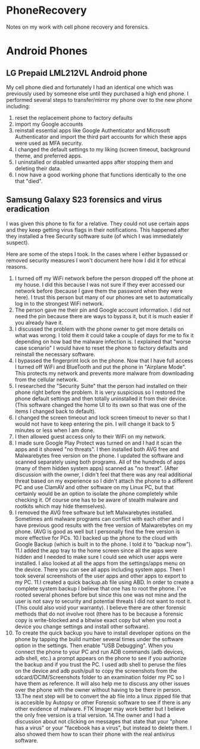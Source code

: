 # PhoneRecovery
Notes on my work with cell phone recovery and forensics.

# Android Phones

## LG Prepaid LML212VL Android phone
My cell phone died and fortunately I had an identical one which was previously
used by someone else until they purchased a high end phone.  I performed several
steps to transfer/mirror my phone over to the new phone including:
  1. reset the replacement phone to factory defaults
  2. import my Google accounts
  3. reinstall essential apps like Google Authenticator and Microsoft Authenticator and import the third part
     accounts for which these apps were used as MFA security.
  4. I changed the default settings to my liking (screen timeout, background theme, and preferred apps.
  5. I uninstalled or disabled unwanted apps after stopping them and deleting their data.
  6. I now have a good working phone that functions identically to the one that "died".

## Samsung Galaxy S23 forensics and virus eradication
I was given this phone to fix for a relative.  They could not use certain apps and they keep getting virus flags
in their notifications. This happened after they installed a free Security software suite (of which I was immediately
suspect).

Here are some of the steps I took. In the cases where I either bypassed or removed security measures I won't document here 
how I did it for ethical reasons.
  1. I turned off my WiFi network before the person dropped off the phone at my house.  I did this because I was not sure if they
     ever accessed our network before (because I gave them the password when they were here).  I trust this person but many of our
     phones are set to automatically log in to the strongest WiFi network.
  2. The person gave me their pin and Google account information.  I did not need the pin because there are ways to bypass it,
     but it is much easier if you already have it.
  3. I discussed the problem with the phone owner to get more details on what was wrong.  I told them it could take a couple of
     days for me to fix it depending on how bad the malware infection is.  I explained that "worse case scenario" I would have to
     reset the phone to factory defaults and reinstall the necessary software.
  4. I bypassed the fingerprint lock on the phone.  Now that I have full access I turned off WiFi and BlueTooth and put the
     phone in "Airplane Mode".  This protects my network and prevents more malware from downloading from the cellular network.
  5. I researched the "Security Suite" that the person had installed on their phone right before the problem.  It is very
     suspicious so I restored the phone default settings and then totally uninstalled it from their device. (This software changed
     the home UI to its own so that was one of the items I changed back to default).
  6. I changed the screen timeout and lock screen timeout to never so that I would not have to keep entering the pin. I will change it          back to 5 minutes or less when I am done.
  7. I then allowed guest access only to their WiFi on my network.
  8. I made sure Google Play Protect was turned on and I had it scan the apps and it showed "no threats".  I then installed both AVG free       and Malwarebytes free version on the phone.  I updated the software and scanned separately using both programs.  All of the hundreds       of apps (many of them hidden system apps) scanned as "no threat". (After discussion with the owner, I didn't feel that there was any       real additional threat based on my experience so I didn't attach the phone to a different PC and use ClamAV and other software on my       Linux PC, but that certainly would be an option to isolate the phone completely while checking it.  Of course one has to be aware of       stealth malware and rootkits which may hide themselves).
  9. I removed the AVG free software but left Malwarebytes installed.  Sometimes anti malware programs can conflict with each other and
     I have previous good results with the free version of Malwarebytes on my phone.  (AVG is good as well but I personally find the free       version is more effective for PCs.
  10.I backed up the phone to the cloud with Google Backup (which is built in to the phone. I told it to "backup now").
  11.I added the app tray to the home screen since all the apps were hidden and I needed to make sure I could see which user apps
     were installed. I also looked at all the apps from the settings/apps menu on the device.  There you can see all apps including
     system apps. Then I took several screenshots of the user apps and other apps to export to my PC.
  11.I created a quick backup.ab file using ABD. In order to create a complete system backup I believe that one has to root the
     phone. I've rooted several phones before but since this one was not mine and the user is not savy to security and potential
     threats I did not want to root it. (This could also void your warranty). I believe there are other forensic methods that do
     not involve root (there has to be because a forensic copy is write-blocked and a bitwise exact copy but when you root a device
     you change settings and install other software).
  12. To create the quick backup you have to install developer options on the phone by tapping
     the build number several times under the software option in the settings.  Then enable "USB Debugging". When you connect the phone to
     your PC and run ADB commands (adb devices, adb shell, etc.) a prompt appears on the phone to see if you authorize the backup
     and if you trust the PC.  I used adb shell to peruse the files on the device and adb push/pull to copy the screenshots from the            sdcard/DCIM/Screenshots folder to an examination folder my PC so I have them as reference. It will also help me to discuss any
     other issues over the phone with the owner without having to be there in person.
  13.The next step will be to convert the ab file into a linux zipped file that is accesible by Autopsy or other Forensic software to
     see if there is any other evidence of malware.  FTK Imager may work better but I believe the only free version is a trial version.
  14.The owner and I had a discussion about not clicking on messages that state that your "phone has a virus" or your "facebook has a           virus", but instead to delete them. I also showed them how to scan their phone with the real antivirus software.




